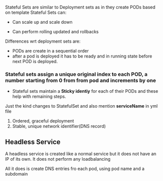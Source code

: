 Stateful Sets are similar to Deployment sets as in they create PODs based on template
Stateful Sets can:
- Can scale up and scale down

- Can perform rolling updated and rollbacks

Differences wrt deployment sets are:

- PODs are create in a sequential order
 - after a pod is deployed it has to be ready and in running state before next POD is deployed.

### Stateful sets assign a unique original index to each POD, a number starting from 0 from from pod and increments by one

- Stateful sets maintain a **Sticky identiy** for each of their PODs and these help with remaining steps.

Just the kind changes to StatefulSet and also mention **serviceName** in yml file

1. Ordered, graceful deployment
2. Stable, unique network identifier(DNS record)


## Headless Service

A headless service is created like a normal service but it does not have an IP of its own. 
It does not perform any loadbalancing

All it does is create DNS entries fro each pod, using pod name and a subdomain




